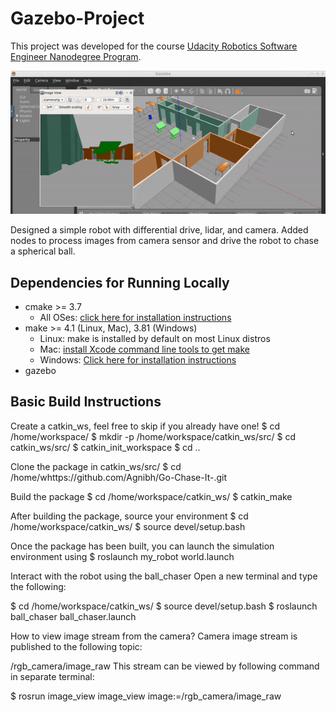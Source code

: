 # Gazebo-Project

This project was developed for the course [Udacity Robotics Software Engineer Nanodegree Program](https://www.udacity.com/course/robotics-software-engineer--nd209).

<img src="robot.gif"/>

Designed a simple robot with differential drive, lidar, and camera. Added nodes to process images from camera sensor and drive the robot to chase a spherical ball.

## Dependencies for Running Locally
* cmake >= 3.7
  * All OSes: [click here for installation instructions](https://cmake.org/install/)
* make >= 4.1 (Linux, Mac), 3.81 (Windows)
  * Linux: make is installed by default on most Linux distros
  * Mac: [install Xcode command line tools to get make](https://developer.apple.com/xcode/features/)
  * Windows: [Click here for installation instructions](http://gnuwin32.sourceforge.net/packages/make.htm)
* gazebo

## Basic Build Instructions

Create a catkin_ws, feel free to skip if you already have one!
$ cd /home/workspace/
$ mkdir -p /home/workspace/catkin_ws/src/
$ cd catkin_ws/src/
$ catkin_init_workspace
$ cd ..

Clone the package in catkin_ws/src/
$ cd /home/whttps://github.com/Agnibh/Go-Chase-It-.git

Build the  package
$ cd /home/workspace/catkin_ws/ 
$ catkin_make

After building the package, source your environment
$ cd /home/workspace/catkin_ws/
$ source devel/setup.bash

Once the package has been built, you can launch the simulation environment using
$ roslaunch my_robot world.launch

Interact with the robot using the ball_chaser
Open a new terminal and type the following:

$ cd /home/workspace/catkin_ws/
$ source devel/setup.bash
$ roslaunch ball_chaser ball_chaser.launch

How to view image stream from the camera?
Camera image stream is published to the following topic:

/rgb_camera/image_raw
This stream can be viewed by following command in separate terminal:

$ rosrun image_view image_view image:=/rgb_camera/image_raw
